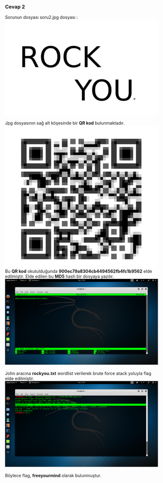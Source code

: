 ### Cevap 2 ###

Sorunun dosyası soru2.jpg dosyası :
<img src="soru2.jpg">

Jpg dosyasının sağ alt köşesinde bir **QR kod** bulunmaktadır.
<img src="/resimler/qr.png">
<br/>Bu **QR kod** okutulduğunda **900ec79a8304cb4494562fb4fc1b9562** elde edilmiştir. Elde edilen bu **MD5** hash bir dosyaya yazılır. 
<img src="/resimler/hash.png">
<br/></br>John aracına **rockyou.txt** wordlist verilerek brute force atack yoluyla flag elde edilmiştir.
<img src="/resimler/john.png">
<br/></br>Böylece flag, **freeyourmind** olarak bulunmuştur.
